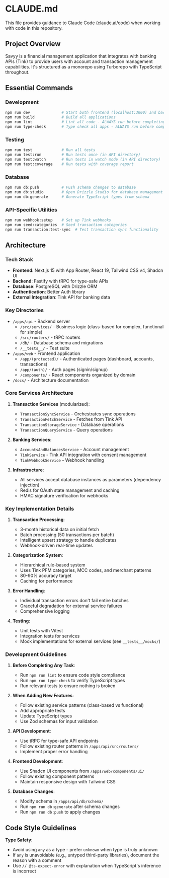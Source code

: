 # CLAUDE.md

This file provides guidance to Claude Code (claude.ai/code) when working with code in this repository.

## Project Overview

Savyy is a financial management application that integrates with banking APIs (Tink) to provide users with account and transaction management capabilities. It's structured as a monorepo using Turborepo with TypeScript throughout.

## Essential Commands

### Development

```bash
npm run dev              # Start both frontend (localhost:3000) and backend (localhost:3001) in dev mode
npm run build            # Build all applications
npm run lint             # Lint all code - ALWAYS run before completing tasks
npm run type-check       # Type check all apps - ALWAYS run before completing tasks
```

### Testing

```bash
npm run test             # Run all tests
npm run test:run         # Run tests once (in API directory)
npm run test:watch       # Run tests in watch mode (in API directory)
npm run test:coverage    # Run tests with coverage report
```

### Database

```bash
npm run db:push          # Push schema changes to database
npm run db:studio        # Open Drizzle Studio for database management
npm run db:generate      # Generate TypeScript types from schema
```

### API-Specific Utilities

```bash
npm run webhook:setup    # Set up Tink webhooks
npm run seed:categories  # Seed transaction categories
npm run transaction:test-sync  # Test transaction sync functionality
```

## Architecture

### Tech Stack

- **Frontend**: Next.js 15 with App Router, React 19, Tailwind CSS v4, Shadcn UI
- **Backend**: Fastify with tRPC for type-safe APIs
- **Database**: PostgreSQL with Drizzle ORM
- **Authentication**: Better Auth library
- **External Integration**: Tink API for banking data

### Key Directories

- `/apps/api` - Backend server
  - `/src/services/` - Business logic (class-based for complex, functional for simple)
  - `/src/routers/` - tRPC routers
  - `/db/` - Database schema and migrations
  - `/__tests__/` - Test suite
- `/apps/web` - Frontend application
  - `/app/(protected)/` - Authenticated pages (dashboard, accounts, transactions)
  - `/app/(auth)/` - Auth pages (signin/signup)
  - `/components/` - React components organized by domain
- `/docs/` - Architecture documentation

### Core Services Architecture

1. **Transaction Services** (modularized):

   - `TransactionSyncService` - Orchestrates sync operations
   - `TransactionFetchService` - Fetches from Tink API
   - `TransactionStorageService` - Database operations
   - `TransactionQueryService` - Query operations

2. **Banking Services**:

   - `AccountsAndBalancesService` - Account management
   - `TinkService` - Tink API integration with consent management
   - `TinkWebhookService` - Webhook handling

3. **Infrastructure**:
   - All services accept database instances as parameters (dependency injection)
   - Redis for OAuth state management and caching
   - HMAC signature verification for webhooks

### Key Implementation Details

1. **Transaction Processing**:

   - 3-month historical data on initial fetch
   - Batch processing (50 transactions per batch)
   - Intelligent upsert strategy to handle duplicates
   - Webhook-driven real-time updates

2. **Categorization System**:

   - Hierarchical rule-based system
   - Uses Tink PFM categories, MCC codes, and merchant patterns
   - 80-90% accuracy target
   - Caching for performance

3. **Error Handling**:

   - Individual transaction errors don't fail entire batches
   - Graceful degradation for external service failures
   - Comprehensive logging

4. **Testing**:
   - Unit tests with Vitest
   - Integration tests for services
   - Mock implementations for external services (see `__tests__/mocks/`)

### Development Guidelines

1. **Before Completing Any Task**:

   - Run `npm run lint` to ensure code style compliance
   - Run `npm run type-check` to verify TypeScript types
   - Run relevant tests to ensure nothing is broken

2. **When Adding New Features**:

   - Follow existing service patterns (class-based vs functional)
   - Add appropriate tests
   - Update TypeScript types
   - Use Zod schemas for input validation

3. **API Development**:

   - Use tRPC for type-safe API endpoints
   - Follow existing router patterns in `/apps/api/src/routers/`
   - Implement proper error handling

4. **Frontend Development**:

   - Use Shadcn UI components from `/apps/web/components/ui/`
   - Follow existing component patterns
   - Maintain responsive design with Tailwind CSS

5. **Database Changes**:
   - Modify schema in `/apps/api/db/schema/`
   - Run `npm run db:generate` after schema changes
   - Run `npm run db:push` to apply changes

## Code Style Guidelines

**Type Safety**:

- Avoid using `any` as a type - prefer `unknown` when type is truly unknown
- If `any` is unavoidable (e.g., untyped third-party libraries), document the reason with a comment
- Use `// @ts-expect-error` with explanation when TypeScript's inference is incorrect
